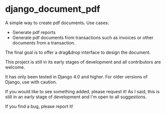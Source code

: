 # django_document_pdf

A simple way to create pdf documents.
Use cases:
- Generate pdf reports
- Generate pdf documents from transactions such as invoices or other documents from a transaction.

The final goal is to offer a drag&drop interface to design the document.

This project is still in its early stages of development and all contributors are welcome.

It has only been tested in Django 4.0 and higher. For older versions of Django, use with caution.

If you would like to see something added, please request it! As I said, this is still in an early stage of development and I'm open to all suggestions.

If you find a bug, please report it!
